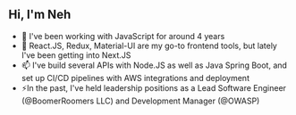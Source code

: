## Hi, I'm Neh
- 🔭 I've been working with JavaScript for around 4 years
- 💬 React.JS, Redux, Material-UI are my go-to frontend tools, but lately I've been getting into Next.JS
- 📫 I've build several APIs with Node.JS as well as Java Spring Boot, and set up CI/CD pipelines with AWS integrations and deployment
- ⚡In the past, I've held leadership positions as a Lead Software Engineer (@BoomerRoomers LLC) and Development Manager (@OWASP)
<!--
**nehjoshi/nehjoshi** is a ✨ _special_ ✨ repository because its `README.md` (this file) appears on your GitHub profile.

Here are some ideas to get you started:

- 🔭 I’m currently working on ...
- 🌱 I’m currently learning ...
- 👯 I’m looking to collaborate on ...
- 🤔 I’m looking for help with ...
- 💬 Ask me about ...
- 📫 How to reach me: ...
- 😄 Pronouns: ...
- ⚡ Fun fact: ...
-->

